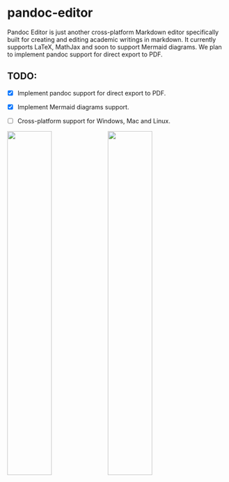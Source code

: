 # pandoc-editor

Pandoc Editor is just another cross-platform Markdown editor specifically built for creating and editing academic writings in markdown. It currently supports LaTeX, MathJax and soon to support Mermaid diagrams. 
We plan to implement pandoc support for direct export to PDF. 

## TODO:
- [x] Implement pandoc support for direct export to PDF.
- [x] Implement Mermaid diagrams support.
- [ ] Cross-platform support for Windows, Mac and Linux.


<p float="left">
  <img src="https://github.com/user-attachments/assets/ff2565ef-9085-4458-9296-f5b405eba5eb" width="45%" />
  <img src="https://github.com/user-attachments/assets/070e6fd4-b2fa-47c9-a9f9-3543a9883599" width="45%" />
</p>
